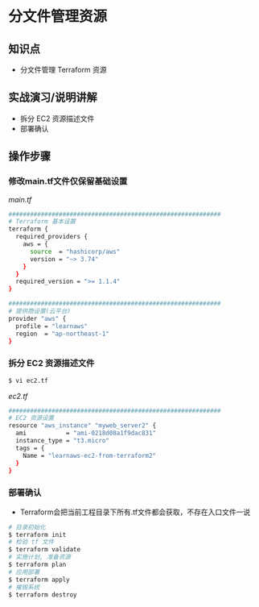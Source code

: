 分文件管理资源
=============

## 知识点

* 分文件管理 Terraform 资源

## 实战演习/说明讲解

+ 拆分 EC2 资源描述文件
+ 部署确认

## 操作步骤

### 修改main.tf文件仅保留基础设置

*main.tf*

```bash
###########################################################
# Terraform 基本设置
terraform {
  required_providers {
    aws = {
      source  = "hashicorp/aws"
      version = "~> 3.74"
    }
  }
  required_version = ">= 1.1.4"
}

###########################################################
# 提供商设置(云平台)
provider "aws" {
  profile = "learnaws"
  region  = "ap-northeast-1"
}
```

### 拆分 EC2 资源描述文件

```bash
$ vi ec2.tf
```

*ec2.tf*

```bash
###########################################################
# EC2 资源设置
resource "aws_instance" "myweb_server2" {
  ami           = "ami-0218d08a1f9dac831"
  instance_type = "t3.micro"
  tags = {
    Name = "learnaws-ec2-from-terraform2"
  }
}
```

### 部署确认

* Terraform会把当前工程目录下所有.tf文件都会获取，不存在入口文件一说

```bash
# 目录初始化
$ terraform init
# 检验 tf 文件
$ terraform validate
# 实施计划, 准备资源
$ terraform plan
# 应用部署
$ terraform apply
# 摧毁系统
$ terraform destroy
```

